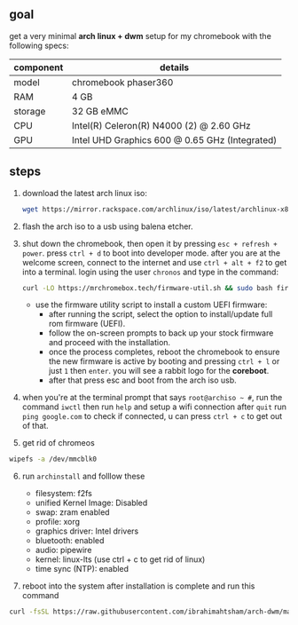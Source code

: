 ## goal

get a very minimal **arch linux + dwm** setup for my chromebook with the following specs:

| component | details |
|-----------|-----------------------------------------------|
| model     | chromebook phaser360                          |
| RAM       | 4 GB                                          |
| storage   | 32 GB eMMC                                    |
| CPU       | Intel(R) Celeron(R) N4000 (2) @ 2.60 GHz      |
| GPU       | Intel UHD Graphics 600 @ 0.65 GHz (Integrated)|

## steps

1. download the latest arch linux iso:

	```bash
	wget https://mirror.rackspace.com/archlinux/iso/latest/archlinux-x86_64.iso
	```

2. flash the arch iso to a usb using balena etcher.

3. shut down the chromebook, then open it by pressing `esc + refresh + power`. press `ctrl + d` to boot into developer mode. after you are at the welcome screen, connect to the internet and use `ctrl + alt + f2` to get into a terminal. login using the user `chronos` and type in the command:

    ```bash
    curl -LO https://mrchromebox.tech/firmware-util.sh && sudo bash firmware-util.sh
    ```

    - use the firmware utility script to install a custom UEFI firmware:
      - after running the script, select the option to install/update full rom firmware (UEFI).
      - follow the on-screen prompts to back up your stock firmware and proceed with the installation.
      - once the process completes, reboot the chromebook to ensure the new firmware is active by booting and pressing `ctrl + l` or just `1` then `enter`. you will see a rabbit logo for the **coreboot**.
      - after that press esc and boot from the arch iso usb.

4. when you're at the terminal prompt that says `root@archiso ~ #`, run the command `iwctl` then run `help` and setup a wifi connection after `quit` run `ping google.com` to check if connected, u can press `ctrl + c` to get out of that.

5. get rid of chromeos
```bash
wipefs -a /dev/mmcblk0
```

6. run `archinstall` and folllow these
    - filesystem: f2fs
    - unified Kernel Image: Disabled
    - swap: zram enabled
    - profile: xorg
    - graphics driver: Intel drivers
    - bluetooth: enabled
    - audio: pipewire
    - kernel: linux-lts (use ctrl + c to get rid of linux)
    - time sync (NTP): enabled

7. reboot into the system after installation is complete and run this command
```bash
curl -fsSL https://raw.githubusercontent.com/ibrahimahtsham/arch-dwm/main/setup.sh | bash
```